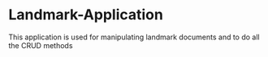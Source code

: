 # Landmark-Application

This application is used for manipulating landmark documents and to do all the CRUD methods
